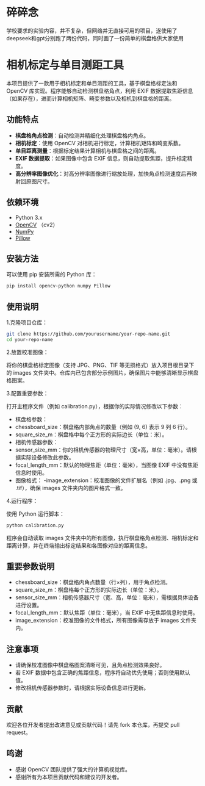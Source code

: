# 碎碎念
学校要求的实验内容，并不复杂，但网络并无直接可用的项目，遂使用了deepseek和gpt分别跑了两份代码，同时画了一份简单的棋盘格供大家使用

# 相机标定与单目测距工具

本项目提供了一款用于相机标定和单目测距的工具，基于棋盘格标定法和 OpenCV 库实现。程序能够自动检测棋盘格角点，利用 EXIF 数据提取焦距信息（如果存在），进而计算相机矩阵、畸变参数以及相机到棋盘格的距离。

## 功能特点

- **棋盘格角点检测**：自动检测并精细化处理棋盘格内角点。
- **相机标定**：使用 OpenCV 对相机进行标定，计算相机矩阵和畸变系数。
- **单目距离测量**：根据标定结果计算相机与棋盘格之间的距离。
- **EXIF 数据提取**：如果图像中包含 EXIF 信息，则自动提取焦距，提升标定精度。
- **高分辨率图像优化**：对高分辨率图像进行缩放处理，加快角点检测速度后再映射回原图尺寸。

## 依赖环境

- Python 3.x
- [OpenCV](https://opencv.org/) （cv2）
- [NumPy](https://numpy.org/)
- [Pillow](https://python-pillow.org/)

## 安装方法

可以使用 pip 安装所需的 Python 库：

```bash
pip install opencv-python numpy Pillow
```

## 使用说明

1.克隆项目仓库：

```bash
git clone https://github.com/yourusername/your-repo-name.git
cd your-repo-name
```

2.放置校准图像：

将你的棋盘格标定图像（支持 JPG、PNG、TIF 等无损格式）放入项目根目录下的 images 文件夹中。仓库内已包含部分示例图片，确保图片中能够清晰显示棋盘格图案。

3.配置重要参数：

打开主程序文件（例如 calibration.py），根据你的实际情况修改以下参数：

- 棋盘格参数：
 - chessboard_size：棋盘格内部角点的数量（例如 (9, 6) 表示 9 列 6 行）。
 - square_size_m：棋盘格中每个正方形的实际边长（单位：米）。
- 相机传感器参数：
 - sensor_size_mm：你的相机传感器的物理尺寸（宽×高，单位：毫米）。请根据实际设备修改此参数。
 - focal_length_mm：默认的物理焦距（单位：毫米），当图像 EXIF 中没有焦距信息时使用。
- 图像格式：
 -image_extension：校准图像的文件扩展名（例如 .jpg、.png 或 .tif），确保 images 文件夹内的图片格式一致。

4.运行程序：

使用 Python 运行脚本：

```bash
python calibration.py
```

程序会自动读取 images 文件夹中的所有图像，执行棋盘格角点检测、相机标定和距离计算，并在终端输出标定结果和各图像对应的距离信息。

## 重要参数说明
 
- chessboard_size：棋盘格内角点数量（行×列），用于角点检测。
- square_size_m：棋盘格每个正方形的实际边长（单位：米）。
- sensor_size_mm：相机传感器尺寸（宽、高，单位：毫米），需根据具体设备进行设置。
- focal_length_mm：默认焦距（单位：毫米），当 EXIF 中无焦距信息时使用。
- image_extension：校准图像的文件格式，所有图像需存放于 images 文件夹内。

## 注意事项
- 请确保校准图像中棋盘格图案清晰可见，且角点检测效果良好。
- 若 EXIF 数据中包含正确的焦距信息，程序将自动优先使用；否则使用默认值。
- 修改相机传感器参数时，请根据实际设备信息进行更新。

## 贡献
  欢迎各位开发者提出改进意见或贡献代码！请先 fork 本仓库，再提交 pull request。

## 鸣谢
- 感谢 OpenCV 团队提供了强大的计算机视觉库。
- 感谢所有为本项目贡献代码和建议的开发者。
